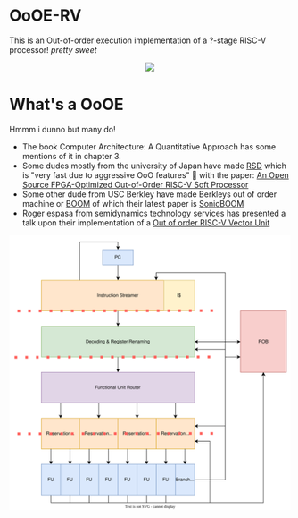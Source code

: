 # OoOE-RV
This is an Out-of-order execution implementation of a ?-stage RISC-V processor! *pretty sweet*
<p align="center">
  <img src="http://www.quickmeme.com/img/e1/e14cd2954100cf2a8e82e1a2ca7305af915d64c1edd8b9951a25b7309617fc32.jpg">
</p>

# What's a OoOE
Hmmm i dunno but many do!
- The book Computer Architecture: A Quantitative Approach has some mentions of it in chapter 3.
- Some dudes mostly from the university of Japan have made [RSD](https://github.com/rsd-devel/rsd) which is "very fast due to aggressive OoO features" 😤 with the paper: [An Open Source FPGA-Optimized Out-of-Order RISC-V Soft Processor](https://www.rsg.ci.i.u-tokyo.ac.jp/members/shioya/pdfs/Mashimo-FPT'19.pdf)
- Some other dude from USC Berkley have made Berkleys out of order machine or [BOOM](https://boom-core.org/) of which their latest paper is [SonicBOOM](https://carrv.github.io/2020/papers/CARRV2020_paper_15_Zhao.pdf)
- Roger espasa from semidynamics technology services has presented a talk upon their implementation of a [Out of order RISC-V Vector Unit](https://www.youtube.com/watch?v=WzID6kk8RNs)

![](doc/arch.svg)